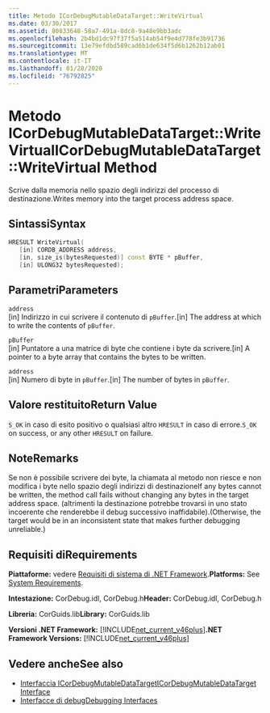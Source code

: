```yaml
---
title: Metodo ICorDebugMutableDataTarget::WriteVirtual
ms.date: 03/30/2017
ms.assetid: 80833648-58a7-491a-8dc8-9a48e9bb3adc
ms.openlocfilehash: 2b4bd1dc97f37f5a514ab54f9e4d778fe3b91736
ms.sourcegitcommit: 13e79efdbd589cad6b1de634f5d6b1262b12ab01
ms.translationtype: MT
ms.contentlocale: it-IT
ms.lasthandoff: 01/28/2020
ms.locfileid: "76792825"
---
```

# <a name="icordebugmutabledatatargetwritevirtual-method"></a><span data-ttu-id="511c2-102">Metodo ICorDebugMutableDataTarget::WriteVirtual</span><span class="sxs-lookup"><span data-stu-id="511c2-102">ICorDebugMutableDataTarget::WriteVirtual Method</span></span>
<span data-ttu-id="511c2-103">Scrive dalla memoria nello spazio degli indirizzi del processo di destinazione.</span><span class="sxs-lookup"><span data-stu-id="511c2-103">Writes memory into the target process address space.</span></span>  
  
## <a name="syntax"></a><span data-ttu-id="511c2-104">Sintassi</span><span class="sxs-lookup"><span data-stu-id="511c2-104">Syntax</span></span>  
  
```cpp  
HRESULT WriteVirtual(  
   [in] CORDB_ADDRESS address,  
   [in, size_is(bytesRequested)] const BYTE * pBuffer,  
   [in] ULONG32 bytesRequested);  
```  
  
## <a name="parameters"></a><span data-ttu-id="511c2-105">Parametri</span><span class="sxs-lookup"><span data-stu-id="511c2-105">Parameters</span></span>  
 `address`  
 <span data-ttu-id="511c2-106">[in] Indirizzo in cui scrivere il contenuto di `pBuffer`.</span><span class="sxs-lookup"><span data-stu-id="511c2-106">[in] The address at which to write the contents of `pBuffer`.</span></span>  
  
 `pBuffer`  
 <span data-ttu-id="511c2-107">[in] Puntatore a una matrice di byte che contiene i byte da scrivere.</span><span class="sxs-lookup"><span data-stu-id="511c2-107">[in] A pointer to a byte array that contains the bytes to be written.</span></span>  
  
 `address`  
 <span data-ttu-id="511c2-108">[in] Numero di byte in `pBuffer`.</span><span class="sxs-lookup"><span data-stu-id="511c2-108">[in] The number of bytes in `pBuffer`.</span></span>  
  
## <a name="return-value"></a><span data-ttu-id="511c2-109">Valore restituito</span><span class="sxs-lookup"><span data-stu-id="511c2-109">Return Value</span></span>  
 <span data-ttu-id="511c2-110">`S_OK` in caso di esito positivo o qualsiasi altro `HRESULT` in caso di errore.</span><span class="sxs-lookup"><span data-stu-id="511c2-110">`S_OK` on success, or any other `HRESULT` on failure.</span></span>  
  
## <a name="remarks"></a><span data-ttu-id="511c2-111">Note</span><span class="sxs-lookup"><span data-stu-id="511c2-111">Remarks</span></span>  
 <span data-ttu-id="511c2-112">Se non è possibile scrivere dei byte, la chiamata al metodo non riesce e non modifica i byte nello spazio degli indirizzi di destinazione</span><span class="sxs-lookup"><span data-stu-id="511c2-112">If any bytes cannot be written, the method call fails without changing any bytes in the target address space.</span></span> <span data-ttu-id="511c2-113">(altrimenti la destinazione potrebbe trovarsi in uno stato incoerente che renderebbe il debug successivo inaffidabile).</span><span class="sxs-lookup"><span data-stu-id="511c2-113">(Otherwise, the target would be in an inconsistent state that makes further debugging unreliable.)</span></span>  
  
## <a name="requirements"></a><span data-ttu-id="511c2-114">Requisiti di</span><span class="sxs-lookup"><span data-stu-id="511c2-114">Requirements</span></span>  
 <span data-ttu-id="511c2-115">**Piattaforme:** vedere [Requisiti di sistema di .NET Framework](../../../../docs/framework/get-started/system-requirements.md).</span><span class="sxs-lookup"><span data-stu-id="511c2-115">**Platforms:** See [System Requirements](../../../../docs/framework/get-started/system-requirements.md).</span></span>  
  
 <span data-ttu-id="511c2-116">**Intestazione:** CorDebug.idl, CorDebug.h</span><span class="sxs-lookup"><span data-stu-id="511c2-116">**Header:** CorDebug.idl, CorDebug.h</span></span>  
  
 <span data-ttu-id="511c2-117">**Libreria:** CorGuids.lib</span><span class="sxs-lookup"><span data-stu-id="511c2-117">**Library:** CorGuids.lib</span></span>  
  
 <span data-ttu-id="511c2-118">**Versioni .NET Framework:** [!INCLUDE[net_current_v46plus](../../../../includes/net-current-v46plus-md.md)]</span><span class="sxs-lookup"><span data-stu-id="511c2-118">**.NET Framework Versions:** [!INCLUDE[net_current_v46plus](../../../../includes/net-current-v46plus-md.md)]</span></span>  
  
## <a name="see-also"></a><span data-ttu-id="511c2-119">Vedere anche</span><span class="sxs-lookup"><span data-stu-id="511c2-119">See also</span></span>

- [<span data-ttu-id="511c2-120">Interfaccia ICorDebugMutableDataTarget</span><span class="sxs-lookup"><span data-stu-id="511c2-120">ICorDebugMutableDataTarget Interface</span></span>](icordebugmutabledatatarget-interface.md)
- [<span data-ttu-id="511c2-121">Interfacce di debug</span><span class="sxs-lookup"><span data-stu-id="511c2-121">Debugging Interfaces</span></span>](debugging-interfaces.md)
